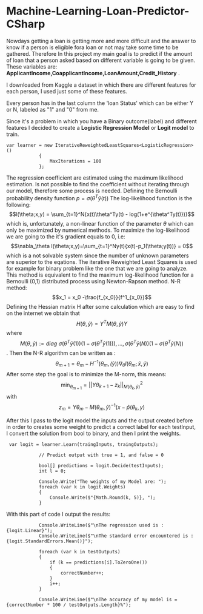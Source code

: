 # Machine-Learning-Loan-Predictor-CSharp
Nowdays getting a loan is getting more and more difficult and the answer to know if a person is eligible fora
loan or not may take some time to be gathered.
Therefore In this project my main goal is to predict if the amount of loan that a person asked based on
different variable is going to be given.
These variables are: 
**ApplicantIncome,CoapplicantIncome,LoanAmount,Credit_History** .

I downloaded from Kaggle a dataset in which there are different features for each person, I used just some of these features.

Every person has in the last column the 'loan Status' which can be either Y or N, labeled as "1" and "0" from me.

Since it's a problem in which you have a Binary outcome(label) and different features I decided to create a **Logistic Regression Model** or **Logit model** to train.
```
var learner = new IterativeReweightedLeastSquares<LogisticRegression>()
            {
                MaxIterations = 100
            };
```
The regression coefficient are estimated using the maximum likelihood estimation. Is not possible to find the coefficient without iterating through our model, therefore some process is needed.
Defining the Bernoulli probability density function $p =\sigma(\theta^T\hat{y}(t))$
The log-likelihood function is the following:
$$l(\theta;x,y) = \sum_{t=1}^N{x(t)\theta^Ty(t) - log(1+e^{\theta^Ty(t)})}$$ which is, unfortunately, a non-linear function of the parameter $\theta$ which can only be maximized by numerical methods. To maximize the log-likelihood we are going to the it's gradient equals to 0, i.e:
$$\nabla_\theta l(\theta;x,y)=\sum_{t=1}^Ny(t){x(t)-p_1(\theta;y(t))} = 0$$ which is a not solvable system since the number of unknown parameters are superior to the eqations.
The iterative Reweighted Least Squares is used for example for binary problem like the one that we are going to analyze.
This method is equivalent to find the maximum log-likelihood function for a Bernoulli (0,1) distributed process using Newton-Rapson method.
N-R method:
$$x_1 = x_0 -\frac{f_{x_0}}{f^1_{x_0}}$$
Defining the Hessian matrix H after some calculation which are easy to find on the internet we obtain that $$H(\theta,\hat{y}) = Y^TM(\theta,\hat{y})Y$$ where $$M(\theta,\hat{y}) := diag\text{ }{\sigma(\theta^T\hat{y}(1))(1-\sigma(\theta^T\hat{y}(1))}),...,\sigma(\theta^T\hat{y}(N))(1-\sigma(\theta^T\hat{y}(N))$$.
Then the N-R algorithm can be written as : $$\theta_{m+1} = \theta_m-H^{-1}(\theta_m,\hat(y))\nabla_\theta l(\theta_m;\hat{x},\hat{y})$$
After some step the goal is to minimize the M-norm, this means: $$\min_{\theta_{m+1}}=||Y\theta_{k+1} - z_k||^2_{M(\theta_k,\hat{y})}$$ with $$z_m = Y\theta_m -M(\theta_m,\hat{y})^{-1}(x-\hat{p}(\theta_k,y)$$


After this I pass to the logit model the inputs and the output created before in order to creates some weight to predict a correct label for each testInput, I convert the solution from bool to binary, and then I print the weights.
```
 var logit = learner.Learn(traingInputs, traingOutputs);

            // Predict output with true = 1, and false = 0

            bool[] predictions = logit.Decide(testInputs);
            int l = 0;
            
            Console.Write("The weights of my Model are: ");
            foreach (var k in logit.Weights)
            {
                Console.Write($"{Math.Round(k, 5)}, ");
            }
```
With this part of code I output the results:
```
            Console.WriteLine($"\nThe regression used is : {logit.Linear}");
            Console.WriteLine($"\nThe standard error encountered is : {logit.StandardErrors.Mean()}");

            foreach (var k in testOutputs)
            {
                if (k == predictions[i].ToZeroOne())
                {
                    correctNumber++;
                }
                i++;
            }

            Console.WriteLine($"\nThe accuracy of my model is = {correctNumber * 100 / testOutputs.Length}%");
```
